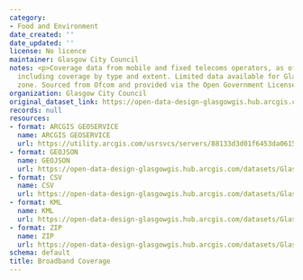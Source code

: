 ```yaml
---
category:
- Food and Environment
date_created: ''
date_updated: ''
license: No licence
maintainer: Glasgow City Council
notes: <p>Coverage data from mobile and fixed telecoms operators, as of May 2019,
  including coverage by type and extent. Limited data available for Glasgow such asdata
  zone. Sourced from Ofcom and provided via the Open Government License.</p>
organization: Glasgow City Council
original_dataset_link: https://open-data-design-glasgowgis.hub.arcgis.com/maps/GlasgowGIS::broadband-coverage
records: null
resources:
- format: ARCGIS GEOSERVICE
  name: ARCGIS GEOSERVICE
  url: https://utility.arcgis.com/usrsvcs/servers/88133d3d01f6453da06157192b52289f/rest/services/OPEN_DATA/Broadband_Coverage/MapServer/0
- format: GEOJSON
  name: GEOJSON
  url: https://open-data-design-glasgowgis.hub.arcgis.com/datasets/GlasgowGIS::broadband-coverage.geojson?outSR=%7B%22latestWkid%22%3A27700%2C%22wkid%22%3A27700%7D
- format: CSV
  name: CSV
  url: https://open-data-design-glasgowgis.hub.arcgis.com/datasets/GlasgowGIS::broadband-coverage.csv?outSR=%7B%22latestWkid%22%3A27700%2C%22wkid%22%3A27700%7D
- format: KML
  name: KML
  url: https://open-data-design-glasgowgis.hub.arcgis.com/datasets/GlasgowGIS::broadband-coverage.kml?outSR=%7B%22latestWkid%22%3A27700%2C%22wkid%22%3A27700%7D
- format: ZIP
  name: ZIP
  url: https://open-data-design-glasgowgis.hub.arcgis.com/datasets/GlasgowGIS::broadband-coverage.zip?outSR=%7B%22latestWkid%22%3A27700%2C%22wkid%22%3A27700%7D
schema: default
title: Broadband Coverage
---
```


